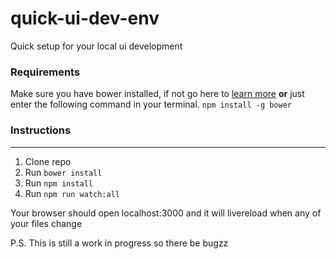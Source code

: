 # quick-ui-dev-env
Quick setup for your local ui development

### Requirements
Make sure you have bower installed, if not go here to [learn more](https://bower.io/#install-bower) **or** just enter the following command in your terminal.
`npm install -g bower`

### Instructions
----
1. Clone repo
2. Run `bower install`
3. Run `npm install`
4. Run `npm run watch:all`

Your browser should open localhost:3000 and it will livereload when any of your files change

P.S. This is still a work in progress so there be bugzz

